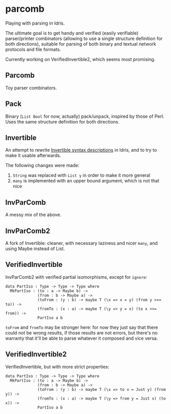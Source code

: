 parcomb
=======

Playing with parsing in Idris.

The ultimate goal is to get handy and verified (easily verifiable)
parser/printer combinators (allowing to use a single structure
definition for both directions), suitable for parsing of both binary
and textual network protocols and file formats.

Currently working on VerifiedInvertible2, which seems most promising.


## Parcomb ##

Toy parser combinators.


## Pack ##

Binary (`List Bool` for now, actually) pack/unpack, inspired by those
of Perl. Uses the same structure definition for both directions.


## Invertible ##

An attempt to rewrite
[Invertible syntax descriptions](http://www.informatik.uni-marburg.de/~rendel/unparse/)
in Idris, and to try to make it usable afterwards.

The following changes were made:

1. `String` was replaced with `List γ` in order to make it more general
2. `many` is implemented with an upper bound argument, which is not
   that nice


## InvParComb ##

A messy mix of the above.


## InvParComb2 ##

A fork of Invertible: cleaner, with necessary laziness and nicer
`many`, and using Maybe instead of List.


## VerifiedInvertible ##

InvParComb2 with verified partial isomorphisms, except for `ignore`:

    data PartIso : Type -> Type -> Type where
      MkPartIso : (to : a -> Maybe b) ->
                  (from : b -> Maybe a) ->
                  (toFrom : (y : b) -> maybe T (\x => x = y) (from y >>= to)) ->
                  (fromTo : (x : a) -> maybe T (\y => y = x) (to x >>= from)) ->
                  PartIso a b

`toFrom` and `fromTo` may be stronger here: for now they just say that
there could not be wrong results, if those results are not errors, but
there's no warranty that it'll be able to parse whatever it composed
and vice versa.


## VerifiedInvertible2 ##

VerifiedInvertible, but with more strict properties:

    data PartIso : Type -> Type -> Type where
      MkPartIso : (to : a -> Maybe b) ->
                  (from : b -> Maybe a) ->
                  (toFrom : (y : b) -> maybe T (\x => to x = Just y) (from y)) ->
                  (fromTo : (x : a) -> maybe T (\y => from y = Just x) (to x)) ->
                  PartIso a b

